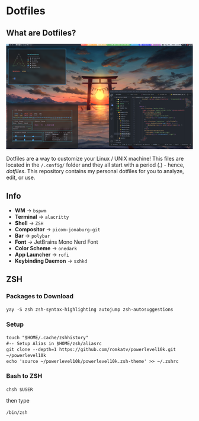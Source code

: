 # Dotfiles

## What are Dotfiles?

![img1](./screenshots/img1.png)  

Dotfiles are a way to customize your Linux / UNIX machine! This files are
located in the `/.config/` folder and they all start with a period (.) - hence,
*dotfiles*. This repository contains my personal dotfiles for you to analyze,
edit, or use.

## Info

- **WM** -> `bspwm`
- **Terminal** -> `alacritty`
- **Shell** -> `ZSH`
- **Compositor** -> `picom-jonaburg-git`
- **Bar** -> `polybar`
- **Font** -> JetBrains Mono Nerd Font
- **Color Scheme** -> `onedark`
- **App Launcher** -> `rofi`
- **Keybinding Daemon** -> `sxhkd`

## ZSH 

### Packages to Download

`yay -S zsh zsh-syntax-highlighting autojump zsh-autosuggestions`

### Setup

```
touch "$HOME/.cache/zshhistory"
#-- Setup Alias in $HOME/zsh/aliasrc
git clone --depth=1 https://github.com/romkatv/powerlevel10k.git ~/powerlevel10k
echo 'source ~/powerlevel10k/powerlevel10k.zsh-theme' >> ~/.zshrc
```

### Bash to ZSH

`chsh $USER`

then type

`/bin/zsh`
